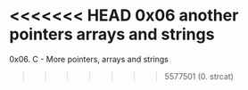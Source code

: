 <<<<<<< HEAD
0x06 another pointers arrays and strings
=======
0x06. C - More pointers, arrays and strings
>>>>>>> 5577501 (0. strcat)
